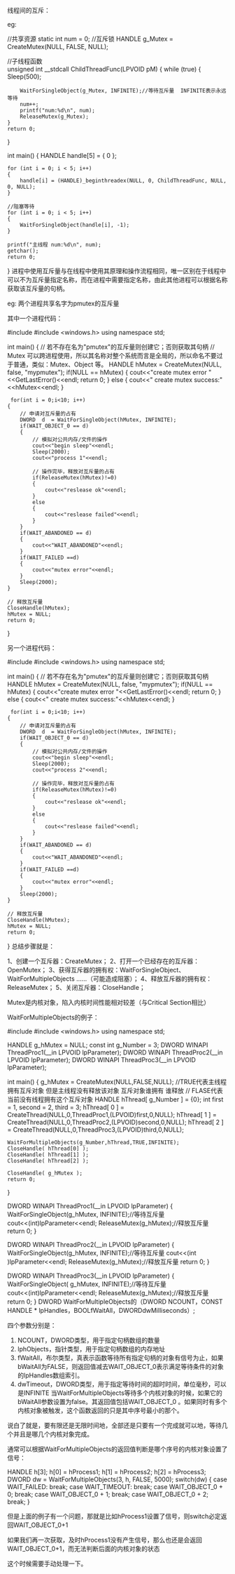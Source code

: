 线程间的互斥：

eg:

 
//共享资源
static int num = 0;
//互斥锁
HANDLE  g_Mutex = CreateMutex(NULL, FALSE, NULL);
 
//子线程函数  
unsigned int __stdcall ChildThreadFunc(LPVOID pM)
{
	while (true)
	{
		Sleep(500);
 
		WaitForSingleObject(g_Mutex, INFINITE);//等待互斥量  INFINITE表示永远等待
		num++;
		printf("num:%d\n", num);
		ReleaseMutex(g_Mutex);
	}
	return 0;
}
 
int main()
{
	HANDLE handle[5] = { 0 };
 
	for (int i = 0; i < 5; i++)
	{
		handle[i] = (HANDLE)_beginthreadex(NULL, 0, ChildThreadFunc, NULL, 0, NULL);
	}
	
	//阻塞等待
	for (int i = 0; i < 5; i++)
	{
		WaitForSingleObject(handle[i], -1);
	}
 
	printf("主线程 num:%d\n", num);
	getchar();
	return 0;
}
进程中使用互斥量与在线程中使用其原理和操作流程相同，唯一区别在于线程中可以不为互斥量指定名称，而在进程中需要指定名称，由此其他进程可以根据名称获取该互斥量的句柄。

eg: 两个进程共享名字为pmutex的互斥量

其中一个进程代码：

#include <iostream>
#include <windows.h>
using namespace std;
 
 
int main()
{
	// 若不存在名为"pmutex"的互斥量则创建它；否则获取其句柄
    // Mutex 可以跨进程使用，所以其名称对整个系统而言是全局的，所以命名不要过于普通，类似：Mutex、Object 等。
    HANDLE hMutex = CreateMutex(NULL, false, "mypmutex");
    if(NULL == hMutex)
    {
        cout<<"create mutex error "<<GetLastError()<<endl;
        return 0;
    }
    else 
    {
        cout<<" create mutex success:"<<hMutex<<endl;
    }
 
     for(int i = 0;i<10; i++)
    {
		// 申请对互斥量的占有
        DWORD  d  = WaitForSingleObject(hMutex, INFINITE);
        if(WAIT_OBJECT_0 == d)
        {
			// 模拟对公共内存/文件的操作
            cout<<"begin sleep"<<endl;
            Sleep(2000);
            cout<<"process 1"<<endl;
			
			// 操作完毕，释放对互斥量的占有
            if(ReleaseMutex(hMutex)!=0)
            {
                cout<<"reslease ok"<<endl;
            }
            else
            {
                cout<<"reslease failed"<<endl;
            }
        }
        if(WAIT_ABANDONED == d)
        {
            cout<<"WAIT_ABANDONED"<<endl;
        }
        if(WAIT_FAILED ==d)
        {
            cout<<"mutex error"<<endl;
        }
        Sleep(2000);
    }
	
	// 释放互斥量
    CloseHandle(hMutex);
	hMutex = NULL;
    return 0;
}
 
另一个进程代码：

#include <iostream>
#include <windows.h>
using namespace std;
 
 
int main()
{
	// 若不存在名为"pmutex"的互斥量则创建它；否则获取其句柄
    HANDLE hMutex = CreateMutex(NULL, false, "mypmutex");
    if(NULL == hMutex)
    {
        cout<<"create mutex error "<<GetLastError()<<endl;
        return 0;
    }
    else 
    {
        cout<<" create mutex success:"<<hMutex<<endl;
    }
 
     for(int i = 0;i<10; i++)
    {
		// 申请对互斥量的占有
        DWORD  d  = WaitForSingleObject(hMutex, INFINITE);
        if(WAIT_OBJECT_0 == d)
        {
			// 模拟对公共内存/文件的操作
            cout<<"begin sleep"<<endl;
            Sleep(2000);
            cout<<"process 2"<<endl;
			
			// 操作完毕，释放对互斥量的占有
            if(ReleaseMutex(hMutex)!=0)
            {
                cout<<"reslease ok"<<endl;
            }
            else
            {
                cout<<"reslease failed"<<endl;
            }
        }
        if(WAIT_ABANDONED == d)
        {
            cout<<"WAIT_ABANDONED"<<endl;
        }
        if(WAIT_FAILED ==d)
        {
            cout<<"mutex error"<<endl;
        }
        Sleep(2000);
    }
	
	// 释放互斥量
    CloseHandle(hMutex);
	hMutex = NULL;
    return 0;
}
总结步骤就是：

1、创建一个互斥器：CreateMutex；
2、打开一个已经存在的互斥器：OpenMutex；
3、获得互斥器的拥有权：WaitForSingleObject、WaitForMultipleObjects ……（可能造成阻塞）；
4、释放互斥器的拥有权：ReleaseMutex；
5、关闭互斥器：CloseHandle；

Mutex是内核对象，陷入内核时间性能相对较差（与Critical Section相比）

WaitForMultipleObjects的例子：

#include <iostream>
#include <windows.h>
using namespace std;
 
HANDLE  g_hMutex = NULL;
const int g_Number = 3;
DWORD WINAPI ThreadProc1(__in  LPVOID lpParameter);
DWORD WINAPI ThreadProc2(__in  LPVOID lpParameter);
DWORD WINAPI ThreadProc3(__in  LPVOID lpParameter);
 
int main()
{
    g_hMutex = CreateMutex(NULL,FALSE,NULL);
    //TRUE代表主线程拥有互斥对象 但是主线程没有释放该对象  互斥对象谁拥有 谁释放 
    // FLASE代表当前没有线程拥有这个互斥对象
    HANDLE hThread[ g_Number ] = {0};
    int first = 1, second = 2, third = 3;
    hThread[ 0 ] = CreateThread(NULL,0,ThreadProc1,(LPVOID)first,0,NULL);
    hThread[ 1 ] = CreateThread(NULL,0,ThreadProc2,(LPVOID)second,0,NULL);
    hThread[ 2 ] = CreateThread(NULL,0,ThreadProc3,(LPVOID)third,0,NULL);
 
    WaitForMultipleObjects(g_Number,hThread,TRUE,INFINITE);
    CloseHandle( hThread[0] );
    CloseHandle( hThread[1] );
    CloseHandle( hThread[2] );
 
    CloseHandle( g_hMutex );
    return 0;
}
 
DWORD WINAPI ThreadProc1(__in  LPVOID lpParameter)
{
    WaitForSingleObject(g_hMutex, INFINITE);//等待互斥量
    cout<<(int)lpParameter<<endl;
    ReleaseMutex(g_hMutex);//释放互斥量
    return 0;
}
 
DWORD WINAPI ThreadProc2(__in  LPVOID lpParameter)
{
    WaitForSingleObject(g_hMutex, INFINITE);//等待互斥量
    cout<<(int )lpParameter<<endl;
    ReleaseMutex(g_hMutex);//释放互斥量
    return 0;
}
 
DWORD WINAPI ThreadProc3(__in  LPVOID lpParameter)
{
    WaitForSingleObject( g_hMutex, INFINITE);//等待互斥量
    cout<<(int)lpParameter<<endl;
    ReleaseMutex(g_hMutex);//释放互斥量
    return 0;
}
DWORD WaitForMultipleObjects的（DWORD NCOUNT，CONST HANDLE * lpHandles，BOOLfWaitAll，DWORDdwMilliseconds）;

四个参数分别是：

1. NCOUNT，DWORD类型，用于指定句柄数组的数量
2. lphObjects，指针类型，用于指定句柄数组的内存地址
3. fWaitAll，布尔类型，真表示函数等待所有指定句柄的对象有信号为止，如果bWaitAll为FALSE，则返回值减去WAIT_OBJECT_0表示满足等待条件的对象的lpHandles数组索引。
4. dwTimeout，DWORD类型，用于指定等待时间的超时时间，单位毫秒，可以是INFINITE
当WaitForMultipleObjects等待多个内核对象的时候，如果它的bWaitAll参数设置为false。其返回值包括WAIT_OBJECT_0 。如果同时有多个内核对象被触发，这个函数返回的只是其中序号最小的那个。 

说白了就是，要有限还是无限时间地，全部还是只要有一个完成就可以地，等待几个并且是哪几个内核对象完成。

通常可以根据WaitForMultipleObjects的返回值判断是哪个序号的内核对象设置了信号：

HANDLE h[3]; 
h[0] = hProcess1; 
h[1] = hProcess2; 
h[2] = hProcess3; 
DWORD dw = WaitForMultipleObjects(3, h, FALSE, 5000); 
switch(dw) 
{ 
case WAIT_FAILED: 
break; 
case WAIT_TIMEOUT: 
break; 
case WAIT_OBJECT_0 + 0; 
break; 
case WAIT_OBJECT_0 + 1; 
break; 
case WAIT_OBJECT_0 + 2; 
break; 
} 


但是上面的例子有一个问题，那就是比如hProcess1设置了信号，则switch必定返回WAIT_OBJECT_0+1

如果我们再一次获取，及时hProcess1没有产生信号，那么也还是会返回WAIT_OBJECT_0+1，而无法判断后面的内核对象的状态

这个时候需要手动处理一下。
